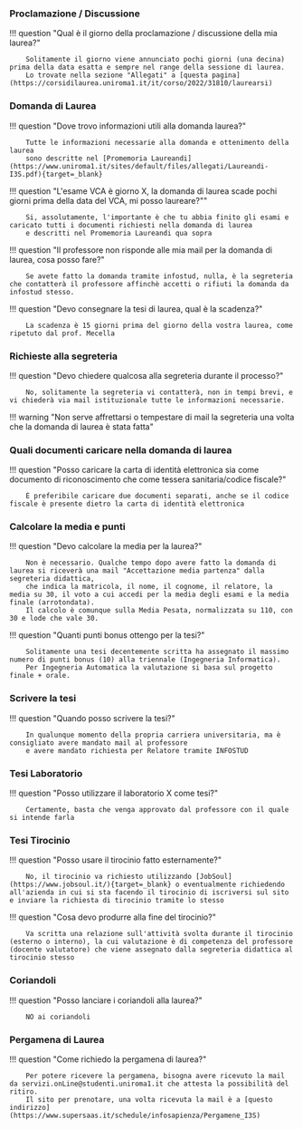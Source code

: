 <style>
  .md-typeset h1,
  .md-content__button {
    display: none;
  }
</style>

### Proclamazione / Discussione

!!! question "Qual è il giorno della proclamazione / discussione della mia laurea?"

		Solitamente il giorno viene annunciato pochi giorni (una decina) prima della data esatta e sempre nel range della sessione di laurea.
		Lo trovate nella sezione "Allegati" a [questa pagina](https://corsidilaurea.uniroma1.it/it/corso/2022/31810/laurearsi)

### Domanda di Laurea

!!! question "Dove trovo informazioni utili alla domanda laurea?"

		Tutte le informazioni necessarie alla domanda e ottenimento della laurea
		sono descritte nel [Promemoria Laureandi](https://www.uniroma1.it/sites/default/files/allegati/Laureandi-I3S.pdf){target=_blank}

!!! question "L'esame VCA è giorno X, la domanda di laurea scade pochi giorni prima della data del VCA, mi posso laureare?""

		Si, assolutamente, l'importante è che tu abbia finito gli esami e caricato tutti i documenti richiesti nella domanda di laurea
		e descritti nel Promemoria Laureandi qua sopra

!!! question "Il professore non risponde alle mia mail per la domanda di laurea, cosa posso fare?"

		Se avete fatto la domanda tramite infostud, nulla, è la segreteria che contatterà il professore affinchè accetti o rifiuti la domanda da infostud stesso.

!!! question "Devo consegnare la tesi di laurea, qual è la scadenza?"

		La scadenza è 15 giorni prima del giorno della vostra laurea, come ripetuto dal prof. Mecella

### Richieste alla segreteria 

!!! question "Devo chiedere qualcosa alla segreteria durante il processo?"

		No, solitamente la segreteria vi contatterà, non in tempi brevi, e vi chiederà via mail istituzionale tutte le informazioni necessarie.

!!! warning "Non serve affrettarsi o tempestare di mail la segreteria una volta che la domanda di laurea è stata fatta"

### Quali documenti caricare nella domanda di laurea

!!! question "Posso caricare la carta di identità elettronica sia come documento di riconoscimento che come tessera sanitaria/codice fiscale?"

		È preferibile caricare due documenti separati, anche se il codice fiscale è presente dietro la carta di identità elettronica

### Calcolare la media e punti

!!! question "Devo calcolare la media per la laurea?"

		Non è necessario. Qualche tempo dopo avere fatto la domanda di laurea si riceverà una mail "Accettazione media partenza" dalla segreteria didattica,
		che indica la matricola, il nome, il cognome, il relatore, la media su 30, il voto a cui accedi per la media degli esami e la media finale (arrotondata).
		Il calcolo è comunque sulla Media Pesata, normalizzata su 110, con 30 e lode che vale 30.

!!! question "Quanti punti bonus ottengo per la tesi?"

		Solitamente una tesi decentemente scritta ha assegnato il massimo numero di punti bonus (10) alla triennale (Ingegneria Informatica).
		Per Ingegneria Automatica la valutazione si basa sul progetto finale + orale.

### Scrivere la tesi

!!! question "Quando posso scrivere la tesi?"

		In qualunque momento della propria carriera universitaria, ma è consigliato avere mandato mail al professore
		e avere mandato richiesta per Relatore tramite INFOSTUD

### Tesi Laboratorio

!!! question "Posso utilizzare il laboratorio X come tesi?"

		Certamente, basta che venga approvato dal professore con il quale si intende farla

### Tesi Tirocinio

!!! question "Posso usare il tirocinio fatto esternamente?"

		No, il tirocinio va richiesto utilizzando [JobSoul](https://www.jobsoul.it/){target=_blank} o eventualmente richiedendo all'azienda in cui si sta facendo il tirocinio di iscriversi sul sito e inviare la richiesta di tirocinio tramite lo stesso

!!! question "Cosa devo produrre alla fine del tirocinio?"

		Va scritta una relazione sull'attività svolta durante il tirocinio (esterno o interno), la cui valutazione è di competenza del professore (docente valutatore) che viene assegnato dalla segreteria didattica al tirocinio stesso

### Coriandoli

!!! question "Posso lanciare i coriandoli alla laurea?"

		NO ai coriandoli

### Pergamena di Laurea

!!! question "Come richiedo la pergamena di laurea?"

		Per potere ricevere la pergamena, bisogna avere ricevuto la mail da servizi.onLine@studenti.uniroma1.it che attesta la possibilità del ritiro.
		Il sito per prenotare, una volta ricevuta la mail è a [questo indirizzo](https://www.supersaas.it/schedule/infosapienza/Pergamene_I3S)
